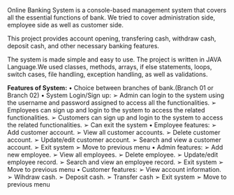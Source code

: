 Online Banking System is a console-based management system that covers all the essential 
functions of bank. We tried to cover administration side, employee side as well as customer side.

This project provides account opening, transfering cash, withdraw cash, deposit cash, and 
other necessary banking features. 

The system is made simple and easy to use. The project is written in JAVA Language.We used classes, methods, arrays, if else statements, loops, switch 
cases, file handling, exception handling, as well as validations.

**Features of System:**
• Choice between branches of bank.(Branch 01 or Branch 02)
• System Login/Sign up:
➢ Admin can login to the system using the username and password assigned to 
access all the functionalities.
➢ Employees can sign up and login to the system to access the related 
functionalities.
➢ Customers can sign up and login to the system to access the related 
functionalities.
➢ Can exit the system
• Employee features:
➢ Add customer account.
➢ View all customer accounts.
➢ Delete customer account.
➢ Update/edit customer account.
➢ Search and view a customer account.
➢ Exit system
➢ Move to previous menu
• Admin features:
➢ Add new employee.
➢ View all employees.
➢ Delete employee.
➢ Update/edit employee record.
➢ Search and view an employee record.
➢ Exit system
➢ Move to previous menu
• Customer features:
➢ View account information.
➢ Wihdraw cash.
➢ Deposit cash.
➢ Transfer cash
➢ Exit system
➢ Move to previous menu
